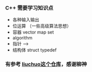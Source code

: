

### C++ 需要学习知识点

* 各种输入输出
* 位运算 （一些高级算法思想）
* 容器 vector map set
* algorithm
* 指针 -->
* 结构体 struct typedef



###  有参考 [liuchuo这个仓库](https://github.com/liuchuo/PAT)，感谢柳神
